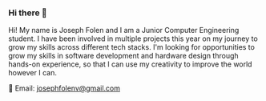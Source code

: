 ### Hi there 👋

<!--
**JosephFolenV/JosephFolenV** is a ✨ _special_ ✨ repository because its `README.md` (this file) appears on your GitHub profile.

Here are some ideas to get you started:

- 🔭 I’m currently working on ...
- 🌱 I’m currently learning ...
- 👯 I’m looking to collaborate on ...
- 🤔 I’m looking for help with ...
- 💬 Ask me about ...
- 📫 How to reach me: ...
- 😄 Pronouns: ...
- ⚡ Fun fact: ...
-->

Hi! My name is Joseph Folen and I am a Junior Computer Engineering student. I have been involved in multiple projects this year on my journey to grow my skills across different tech stacks. I'm looking for opportunities to grow my skills in software development and hardware design through hands-on experience, so that I can use my creativity to improve the world however I can.

📧 Email: josephfolenv@gmail.com
